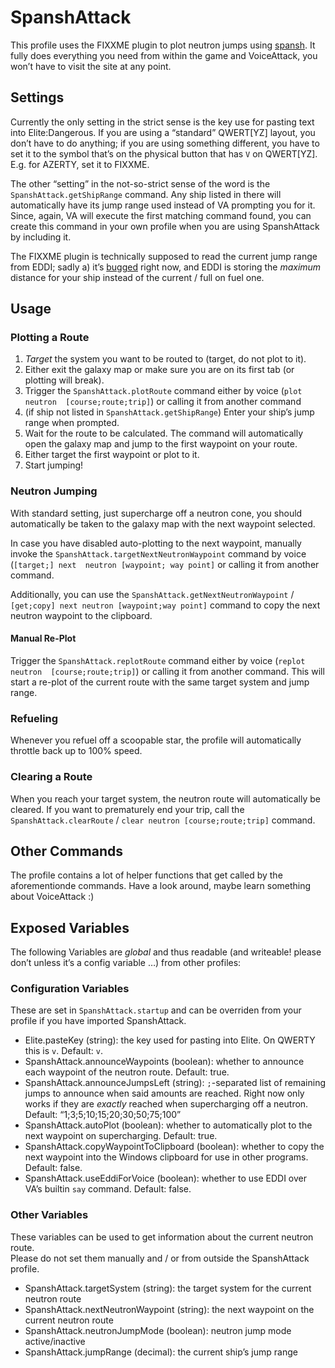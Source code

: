 # SpanshAttack #

This profile uses the FIXXME plugin to plot neutron jumps using 
[spansh](https://spansh.co.uk/plotter). It fully does everything you need from 
within the game and VoiceAttack, you won’t have to visit the site at any point.

## Settings ##

Currently the only setting in the strict sense is the key use for pasting text 
into Elite:Dangerous. If you are using a “standard” QWERT[YZ] layout, you don’t 
have to do anything; if you are using something different, you have to set it to 
the symbol that’s on the physical button that has `V` on QWERT[YZ]. E.g. for 
AZERTY, set it to FIXXME.

The other “setting” in the not-so-strict sense of the word is the 
`SpanshAttack.getShipRange` command. Any ship listed in there will automatically 
have its jump range used instead of VA prompting you for it. Since, again, VA 
will execute the first matching command found, you can create this command in 
your own profile when you are using SpanshAttack by including it.

The FIXXME plugin is technically supposed to read the current jump range from 
EDDI; sadly a) it’s [bugged](FIXXME) right now, and EDDI is storing the 
_maximum_ distance for your ship instead of the current / full on fuel one.

## Usage ##

### Plotting a Route ###

1. _Target_ the system you want to be routed to (target, do not plot to it).
1. Either exit the galaxy map or make sure you are on its first tab (or plotting 
   will break).
1. Trigger the `SpanshAttack.plotRoute` command either by voice (`plot neutron 
   [course;route;trip]`) or calling it from another command
1. (if ship not listed in `SpanshAttack.getShipRange`) Enter your ship’s jump 
   range when prompted.
1. Wait for the route to be calculated. The command will automatically open the 
   galaxy map and jump to the first waypoint on your route.
1. Either target the first waypoint or plot to it.
1. Start jumping!

### Neutron Jumping ###

With standard setting, just supercharge off a neutron cone, you should 
automatically be taken to the galaxy map with the next waypoint selected.

In case you have disabled auto-plotting to the next waypoint, manually invoke 
the `SpanshAttack.targetNextNeutronWaypoint` command by voice (`[target;] next 
neutron [waypoint; way point]` or calling it from another command.

Additionally, you can use the `SpanshAttack.getNextNeutronWaypoint` 
/ `[get;copy] next neutron [waypoint;way point]` command to copy the next 
neutron waypoint to the clipboard.

#### Manual Re-Plot ####

Trigger the `SpanshAttack.replotRoute` command either by voice (`replot neutron 
[course;route;trip]`) or calling it from another command. This will start 
a re-plot of the current route with the same target system and jump range.

### Refueling ###

Whenever you refuel off a scoopable star, the profile will automatically 
throttle back up to 100% speed.

### Clearing a Route ###

When you reach your target system, the neutron route will automatically be 
cleared. If you want to prematurely end your trip, call the 
`SpanshAttack.clearRoute` / `clear neutron [course;route;trip]` command.

## Other Commands ##

The profile contains a lot of helper functions that get called by the 
aforementionde commands. Have a look around, maybe learn something about 
VoiceAttack :)

## Exposed Variables ##

The following Variables are _global_ and thus readable (and writeable! please 
don’t unless it’s a config variable …) from other profiles:

### Configuration Variables ###

These are set in `SpanshAttack.startup` and can be overriden from your profile 
if you have imported SpanshAttack.

* Elite.pasteKey (string): the key used for pasting into Elite. On QWERTY this 
  is `v`. Default: `v`.
* SpanshAttack.announceWaypoints (boolean): whether to announce each waypoint of 
  the neutron route. Default: true.
* SpanshAttack.announceJumpsLeft (string): `;`-separated list of remaining jumps 
  to announce when said amounts are reached. Right now only works if they are 
  _exactly_ reached when supercharging off a neutron. Default: 
  “1;3;5;10;15;20;30;50;75;100”
* SpanshAttack.autoPlot (boolean): whether to automatically plot to the next 
  waypoint on supercharging. Default: true.
* SpanshAttack.copyWaypointToClipboard (boolean): whether to copy the next 
  waypoint into the Windows clipboard for use in other programs. Default: false.
* SpanshAttack.useEddiForVoice (boolean): whether to use EDDI over VA’s builtin 
  `say` command. Default: false.

### Other Variables ###

These variables can be used to get information about the current neutron route.  
Please do not set them manually and / or from outside the SpanshAttack profile.

* SpanshAttack.targetSystem (string): the target system for the current neutron 
  route
* SpanshAttack.nextNeutronWaypoint (string): the next waypoint on the current 
  neutron route
* SpanshAttack.neutronJumpMode (boolean): neutron jump mode active/inactive
* SpanshAttack.jumpRange (decimal): the current ship’s jump range
